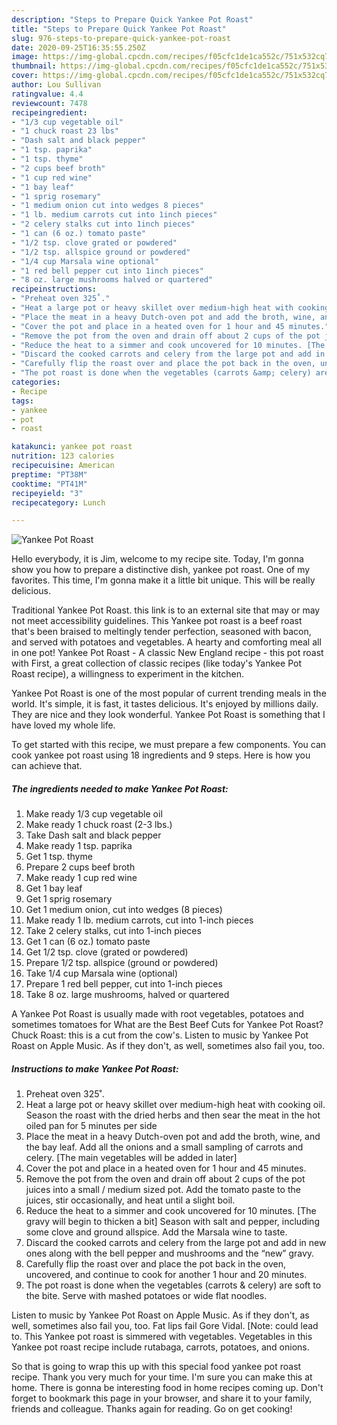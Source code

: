 ```yaml
---
description: "Steps to Prepare Quick Yankee Pot Roast"
title: "Steps to Prepare Quick Yankee Pot Roast"
slug: 976-steps-to-prepare-quick-yankee-pot-roast
date: 2020-09-25T16:35:55.250Z
image: https://img-global.cpcdn.com/recipes/f05cfc1de1ca552c/751x532cq70/yankee-pot-roast-recipe-main-photo.jpg
thumbnail: https://img-global.cpcdn.com/recipes/f05cfc1de1ca552c/751x532cq70/yankee-pot-roast-recipe-main-photo.jpg
cover: https://img-global.cpcdn.com/recipes/f05cfc1de1ca552c/751x532cq70/yankee-pot-roast-recipe-main-photo.jpg
author: Lou Sullivan
ratingvalue: 4.4
reviewcount: 7478
recipeingredient:
- "1/3 cup vegetable oil"
- "1 chuck roast 23 lbs"
- "Dash salt and black pepper"
- "1 tsp. paprika"
- "1 tsp. thyme"
- "2 cups beef broth"
- "1 cup red wine"
- "1 bay leaf"
- "1 sprig rosemary"
- "1 medium onion cut into wedges 8 pieces"
- "1 lb. medium carrots cut into 1inch pieces"
- "2 celery stalks cut into 1inch pieces"
- "1 can (6 oz.) tomato paste"
- "1/2 tsp. clove grated or powdered"
- "1/2 tsp. allspice ground or powdered"
- "1/4 cup Marsala wine optional"
- "1 red bell pepper cut into 1inch pieces"
- "8 oz. large mushrooms halved or quartered"
recipeinstructions:
- "Preheat oven 325˚."
- "Heat a large pot or heavy skillet over medium-high heat with cooking oil. Season the roast with the dried herbs and then sear the meat in the hot oiled pan for 5 minutes per side"
- "Place the meat in a heavy Dutch-oven pot and add the broth, wine, and the bay leaf. Add all the onions and a small sampling of carrots and celery. [The main vegetables will be added in later]"
- "Cover the pot and place in a heated oven for 1 hour and 45 minutes."
- "Remove the pot from the oven and drain off about 2 cups of the pot juices into a small / medium sized pot. Add the tomato paste to the juices, stir occasionally, and heat until a slight boil."
- "Reduce the heat to a simmer and cook uncovered for 10 minutes. [The gravy will begin to thicken a bit] Season with salt and pepper, including some clove and ground allspice. Add the Marsala wine to taste."
- "Discard the cooked carrots and celery from the large pot and add in new ones along with the bell pepper and mushrooms and the “new” gravy."
- "Carefully flip the roast over and place the pot back in the oven, uncovered, and continue to cook for another 1 hour and 20 minutes."
- "The pot roast is done when the vegetables (carrots &amp; celery) are soft to the bite. Serve with mashed potatoes or wide flat noodles."
categories:
- Recipe
tags:
- yankee
- pot
- roast

katakunci: yankee pot roast 
nutrition: 123 calories
recipecuisine: American
preptime: "PT38M"
cooktime: "PT41M"
recipeyield: "3"
recipecategory: Lunch

---
```



![Yankee Pot Roast](https://img-global.cpcdn.com/recipes/f05cfc1de1ca552c/751x532cq70/yankee-pot-roast-recipe-main-photo.jpg)

Hello everybody, it is Jim, welcome to my recipe site. Today, I'm gonna show you how to prepare a distinctive dish, yankee pot roast. One of my favorites. This time, I'm gonna make it a little bit unique. This will be really delicious.

Traditional Yankee Pot Roast. this link is to an external site that may or may not meet accessibility guidelines. This Yankee pot roast is a beef roast that&#39;s been braised to meltingly tender perfection, seasoned with bacon, and served with potatoes and vegetables. A hearty and comforting meal all in one pot! Yankee Pot Roast - A classic New England recipe - this pot roast with First, a great collection of classic recipes (like today&#39;s Yankee Pot Roast recipe), a willingness to experiment in the kitchen.

Yankee Pot Roast is one of the most popular of current trending meals in the world. It's simple, it is fast, it tastes delicious. It's enjoyed by millions daily. They are nice and they look wonderful. Yankee Pot Roast is something that I have loved my whole life.


To get started with this recipe, we must prepare a few components. You can cook yankee pot roast using 18 ingredients and 9 steps. Here is how you can achieve that.

<!--inarticleads1-->

##### The ingredients needed to make Yankee Pot Roast:

1. Make ready 1/3 cup vegetable oil
1. Make ready 1 chuck roast (2-3 lbs.)
1. Take Dash salt and black pepper
1. Make ready 1 tsp. paprika
1. Get 1 tsp. thyme
1. Prepare 2 cups beef broth
1. Make ready 1 cup red wine
1. Get 1 bay leaf
1. Get 1 sprig rosemary
1. Get 1 medium onion, cut into wedges (8 pieces)
1. Make ready 1 lb. medium carrots, cut into 1-inch pieces
1. Take 2 celery stalks, cut into 1-inch pieces
1. Get 1 can (6 oz.) tomato paste
1. Get 1/2 tsp. clove (grated or powdered)
1. Prepare 1/2 tsp. allspice (ground or powdered)
1. Take 1/4 cup Marsala wine (optional)
1. Prepare 1 red bell pepper, cut into 1-inch pieces
1. Take 8 oz. large mushrooms, halved or quartered


A Yankee Pot Roast is usually made with root vegetables, potatoes and sometimes tomatoes for What are the Best Beef Cuts for Yankee Pot Roast? Chuck Roast: this is a cut from the cow&#39;s. Listen to music by Yankee Pot Roast on Apple Music. As if they don&#39;t, as well, sometimes also fail you, too. 

<!--inarticleads2-->

##### Instructions to make Yankee Pot Roast:

1. Preheat oven 325˚.
1. Heat a large pot or heavy skillet over medium-high heat with cooking oil. Season the roast with the dried herbs and then sear the meat in the hot oiled pan for 5 minutes per side
1. Place the meat in a heavy Dutch-oven pot and add the broth, wine, and the bay leaf. Add all the onions and a small sampling of carrots and celery. [The main vegetables will be added in later]
1. Cover the pot and place in a heated oven for 1 hour and 45 minutes.
1. Remove the pot from the oven and drain off about 2 cups of the pot juices into a small / medium sized pot. Add the tomato paste to the juices, stir occasionally, and heat until a slight boil.
1. Reduce the heat to a simmer and cook uncovered for 10 minutes. [The gravy will begin to thicken a bit] Season with salt and pepper, including some clove and ground allspice. Add the Marsala wine to taste.
1. Discard the cooked carrots and celery from the large pot and add in new ones along with the bell pepper and mushrooms and the “new” gravy.
1. Carefully flip the roast over and place the pot back in the oven, uncovered, and continue to cook for another 1 hour and 20 minutes.
1. The pot roast is done when the vegetables (carrots &amp; celery) are soft to the bite. Serve with mashed potatoes or wide flat noodles.


Listen to music by Yankee Pot Roast on Apple Music. As if they don&#39;t, as well, sometimes also fail you, too. Fat lips fail Gore Vidal. [Note: could lead to. This Yankee pot roast is simmered with vegetables. Vegetables in this Yankee pot roast recipe include rutabaga, carrots, potatoes, and onions. 

So that is going to wrap this up with this special food yankee pot roast recipe. Thank you very much for your time. I'm sure you can make this at home. There is gonna be interesting food in home recipes coming up. Don't forget to bookmark this page in your browser, and share it to your family, friends and colleague. Thanks again for reading. Go on get cooking!
